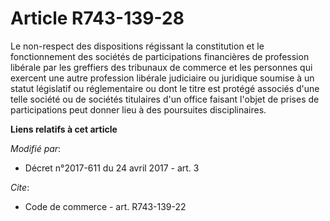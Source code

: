 # Article R743-139-28

Le non-respect des dispositions régissant la constitution et le fonctionnement des sociétés de participations financières de
profession libérale par les greffiers des tribunaux de commerce et les personnes qui exercent une autre profession libérale
judiciaire ou juridique soumise à un statut législatif ou réglementaire ou dont le titre est protégé associés d'une telle
société ou de sociétés titulaires d'un office faisant l'objet de prises de participations peut donner lieu à des poursuites
disciplinaires.

**Liens relatifs à cet article**

_Modifié par_:

  - Décret n°2017-611 du 24 avril 2017 - art. 3

_Cite_:

  - Code de commerce - art. R743-139-22
